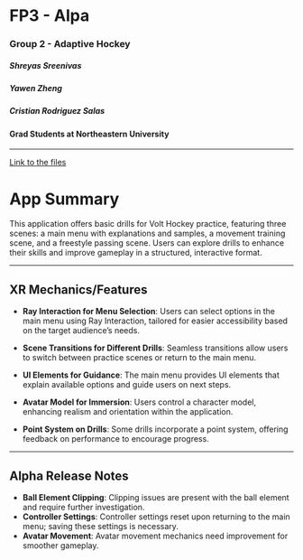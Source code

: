 # FP3 - Alpa
### Group 2 - Adaptive Hockey  

##### **Shreyas Sreenivas**
##### **Yawen Zheng**
##### **Cristian Rodriguez Salas**

#### Grad Students at Northeastern University
---
[Link to the files]([https://drive.google.com/drive/folders/1xDN7uM1RtBFAutXDLewfDZHCS8G_wRnl?usp=drive_link])
# App Summary

This application offers basic drills for Volt Hockey practice, featuring three scenes: a main menu with explanations and samples, a movement training scene, and a freestyle passing scene. Users can explore drills to enhance their skills and improve gameplay in a structured, interactive format.

---

## XR Mechanics/Features

- **Ray Interaction for Menu Selection**: 
  Users can select options in the main menu using Ray Interaction, tailored for easier accessibility based on the target audience’s needs.

- **Scene Transitions for Different Drills**: 
  Seamless transitions allow users to switch between practice scenes or return to the main menu.

- **UI Elements for Guidance**: 
  The main menu provides UI elements that explain available options and guide users on next steps.

- **Avatar Model for Immersion**: 
  Users control a character model, enhancing realism and orientation within the application.

- **Point System on Drills**: 
  Some drills incorporate a point system, offering feedback on performance to encourage progress.

---

## Alpha Release Notes

- **Ball Element Clipping**: Clipping issues are present with the ball element and require further investigation.
- **Controller Settings**: Controller settings reset upon returning to the main menu; saving these settings is necessary.
- **Avatar Movement**: Avatar movement mechanics need improvement for smoother gameplay.
